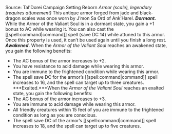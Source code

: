 Source: Tal'Dorei Campaign Setting Reborn
*Armor (scale), legendary (requires attunement)*
This antique armor forged from jade and black-dragon scales was once worn by J’mon Sa Ord of Ank’Harel.
***Dormant.*** While the Armor of the Valiant Soul is in a dormant state, you gain a +1 bonus to AC while wearing it.
You can also cast the [[spell:command|command]] spell (save DC 14) while attuned to this armor. Once this property is used, it can’t be used again until you finish a long rest.
***Awakened.*** When the *Armor of the Valiant Soul* reaches an awakened state, you gain the following benefits:
* The AC bonus of the armor increases to +2.
* You have resistance to acid damage while wearing this armor.
* You are immune to the frightened condition while wearing this armor.
* The spell save DC for the armor’s [[spell:command|command]] spell increases to 16, and the spell can target up to three creatures.
***Exalted.***When the *Armor of the Valiant Soul* reaches an exalted state, you gain the following benefits:
* The AC bonus of the armor increases to +3.
* You are immune to acid damage while wearing this armor.
* All friendly creatures within 15 feet of you are immune to the frightened condition as long as you are conscious.
* The spell save DC of the armor’s [[spell:command|command]] spell increases to 18, and the spell can target up to five creatures.